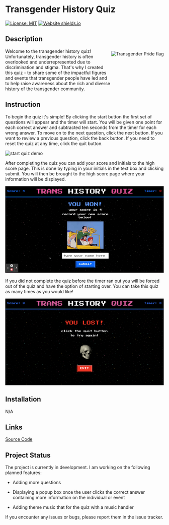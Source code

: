 # Transgender History Quiz

[![License: MIT](https://img.shields.io/badge/License-MIT-yellow.svg)](https://opensource.org/licenses/MIT) [![Website shields.io](https://img.shields.io/website-up-down-green-red/http/shields.io.svg)](http://shields.io/)

## Description 
<img src="https://upload.wikimedia.org/wikipedia/commons/thumb/b/b0/Transgender_Pride_flag.svg/1200px-Transgender_Pride_flag.svg.png" align="right" height="100" width="auto" style="padding-top: .6em" alt="Transgender Pride flag" />

Welcome to the transgender history quiz! Unfortunately, transgender history is often overlooked and underrepresented due to discrimination and stigma. That's why I created this quiz - to share some of the impactful figures and events that transgender people have led and to help raise awareness about the rich and diverse history of the transgender community.

## Instruction 

To begin the quiz it's simple! By clicking the start button the first set of questions will appear and the timer will start. You will be given one point for each correct answer and subtracted ten seconds from the timer for each wrong answer. To move on to the next question, click the next button. If you want to review a previous question, click the back button. If you need to reset the quiz at any time, click the quit button. 

![start quiz demo](assets/readme%20assets/start%20quiz.gif)

After completing the quiz you can add your score and initials to the high score page. This is done by typing in your initials in the text box and clicking submit. You will then be brought to the high score page where your information will be displayed.  

![adding your score demo](assets/readme%20assets/winner.gif)

If you did not complete the quiz before the timer ran out you will be forced out of the quiz and have the option of starting over. You can take this quiz as many times as you would like! 

![User lost page](assets/readme%20assets/loser%20page.png)
## Installation 

N/A

## Links

[Source Code](https://github.com/Gatewayss/gage-api-quiz)
## Project Status 

The project is currently in development. I am working on the following planned features:

- Adding more questions 

- Displaying a popup box once the user clicks the correct answer containing more information on the individual or event

- Adding theme music that for the quiz with a music handler 

If you encounter any issues or bugs, please report them in the issue tracker.